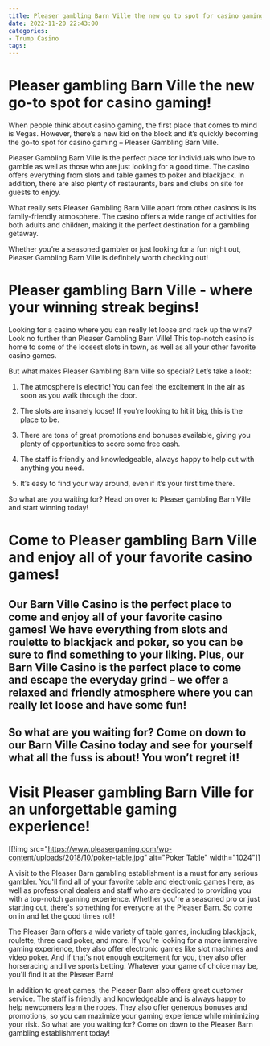 ```yaml
---
title: Pleaser gambling Barn Ville the new go to spot for casino gaming!
date: 2022-11-20 22:43:00
categories:
- Trump Casino
tags:
---
```



#  Pleaser gambling Barn Ville the new go-to spot for casino gaming!

When people think about casino gaming, the first place that comes to mind is Vegas. However, there’s a new kid on the block and it’s quickly becoming the go-to spot for casino gaming – Pleaser Gambling Barn Ville.

Pleaser Gambling Barn Ville is the perfect place for individuals who love to gamble as well as those who are just looking for a good time. The casino offers everything from slots and table games to poker and blackjack. In addition, there are also plenty of restaurants, bars and clubs on site for guests to enjoy.

What really sets Pleaser Gambling Barn Ville apart from other casinos is its family-friendly atmosphere. The casino offers a wide range of activities for both adults and children, making it the perfect destination for a gambling getaway.

Whether you’re a seasoned gambler or just looking for a fun night out, Pleaser Gambling Barn Ville is definitely worth checking out!

#  Pleaser gambling Barn Ville - where your winning streak begins!

Looking for a casino where you can really let loose and rack up the wins? Look no further than Pleaser Gambling Barn Ville! This top-notch casino is home to some of the loosest slots in town, as well as all your other favorite casino games.

But what makes Pleaser Gambling Barn Ville so special? Let’s take a look:

1) The atmosphere is electric! You can feel the excitement in the air as soon as you walk through the door.

2) The slots are insanely loose! If you’re looking to hit it big, this is the place to be.

3) There are tons of great promotions and bonuses available, giving you plenty of opportunities to score some free cash.

4) The staff is friendly and knowledgeable, always happy to help out with anything you need.

5) It’s easy to find your way around, even if it’s your first time there.

So what are you waiting for? Head on over to Pleaser gambling Barn Ville and start winning today!

#  Come to Pleaser gambling Barn Ville and enjoy all of your favorite casino games!

## Our Barn Ville Casino is the perfect place to come and enjoy all of your favorite casino games! We have everything from slots and roulette to blackjack and poker, so you can be sure to find something to your liking. Plus, our Barn Ville Casino is the perfect place to come and escape the everyday grind – we offer a relaxed and friendly atmosphere where you can really let loose and have some fun!

## So what are you waiting for? Come on down to our Barn Ville Casino today and see for yourself what all the fuss is about! You won’t regret it!

#  Visit Pleaser gambling Barn Ville for an unforgettable gaming experience!



 [[!img src="https://www.pleasergaming.com/wp-content/uploads/2018/10/poker-table.jpg" alt="Poker Table" width="1024"]]




A visit to the Pleaser Barn gambling establishment is a must for any serious gambler. You'll find all of your favorite table and electronic games here, as well as professional dealers and staff who are dedicated to providing you with a top-notch gaming experience. Whether you're a seasoned pro or just starting out, there's something for everyone at the Pleaser Barn. So come on in and let the good times roll!


The Pleaser Barn offers a wide variety of table games, including blackjack, roulette, three card poker, and more. If you're looking for a more immersive gaming experience, they also offer electronic games like slot machines and video poker. And if that's not enough excitement for you, they also offer horseracing and live sports betting. Whatever your game of choice may be, you'll find it at the Pleaser Barn!


In addition to great games, the Pleaser Barn also offers great customer service. The staff is friendly and knowledgeable and is always happy to help newcomers learn the ropes. They also offer generous bonuses and promotions, so you can maximize your gaming experience while minimizing your risk. So what are you waiting for? Come on down to the Pleaser Barn gambling establishment today!
